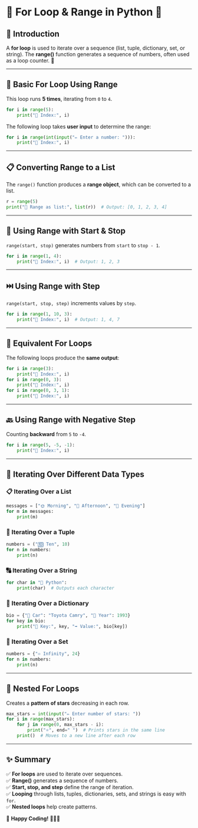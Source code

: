 # 🐍 For Loop & Range in Python 🚀  

## 📌 Introduction  
A **for loop** is used to iterate over a sequence (list, tuple, dictionary, set, or string). The **range()** function generates a sequence of numbers, often used as a loop counter. 🎯  

---  

## 🔄 Basic For Loop Using Range  
This loop runs **5 times**, iterating from `0` to `4`.  

```python
for i in range(5):
    print("🔢 Index:", i)
```

The following loop takes **user input** to determine the range:  

```python
for i in range(int(input("✏️ Enter a number: "))):
    print("🔢 Index:", i)
```

---  

## 📋 Converting Range to a List  
The `range()` function produces a **range object**, which can be converted to a list.  

```python
r = range(5)
print("📜 Range as list:", list(r))  # Output: [0, 1, 2, 3, 4]
```

---  

## 🎯 Using Range with Start & Stop  
`range(start, stop)` generates numbers from `start` to `stop - 1`.  

```python
for i in range(1, 4):
    print("🔢 Index:", i)  # Output: 1, 2, 3
```

---  

## ⏭️ Using Range with Step  
`range(start, stop, step)` increments values by `step`.  

```python
for i in range(1, 10, 3):
    print("🔢 Index:", i)  # Output: 1, 4, 7
```

---  

## 🔄 Equivalent For Loops  
The following loops produce the **same output**:  

```python
for i in range(3):
    print("🔢 Index:", i)
for i in range(0, 3):
    print("🔢 Index:", i)
for i in range(0, 3, 1):
    print("🔢 Index:", i)
```

---  

## 🔙 Using Range with Negative Step  
Counting **backward** from `5` to `-4`.  

```python
for i in range(5, -5, -1):
    print("🔢 Index:", i)
```

---  

## 📑 Iterating Over Different Data Types  

### 📋 Iterating Over a List  
```python
messages = ["🌞 Morning", "🌆 Afternoon", "🌙 Evening"]
for m in messages:
    print(m)
```

### 🔢 Iterating Over a Tuple  
```python
numbers = ("🔟 Ten", 10)
for n in numbers:
    print(n)
```

### 🔠 Iterating Over a String  
```python
for char in "🐍 Python":
    print(char)  # Outputs each character
```

### 📜 Iterating Over a Dictionary  
```python
bio = {"🚗 Car": "Toyota Camry", "📅 Year": 1993}
for key in bio:
    print("🔑 Key:", key, "➡️ Value:", bio[key])
```

### 🔢 Iterating Over a Set  
```python
numbers = {"♾️ Infinity", 24}
for n in numbers:
    print(n)
```

---  

## 🌟 Nested For Loops  
Creates a **pattern of stars** decreasing in each row.  

```python
max_stars = int(input("✏️ Enter number of stars: "))
for i in range(max_stars):
    for j in range(0, max_stars - i):
        print("⭐", end=" ")  # Prints stars in the same line
    print()  # Moves to a new line after each row
```

---  

## ✨ Summary  
✅ **For loops** are used to iterate over sequences.  
✅ **Range()** generates a sequence of numbers.  
✅ **Start, stop, and step** define the range of iteration.  
✅ **Looping** through lists, tuples, dictionaries, sets, and strings is easy with `for`.  
✅ **Nested loops** help create patterns.  

🎉 **Happy Coding!** 🚀🐍💡

